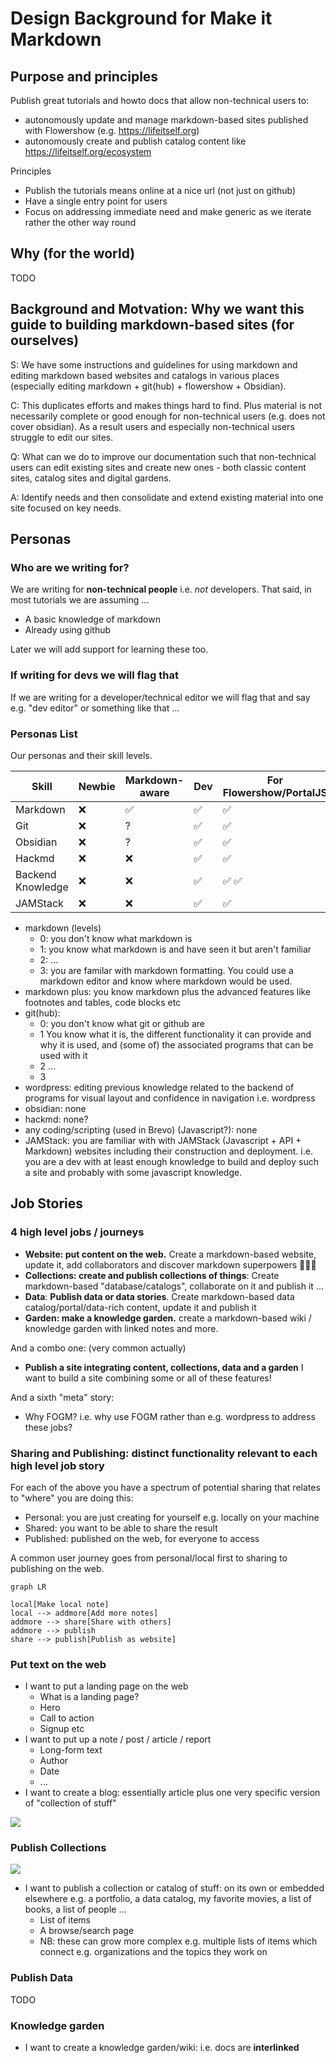 # Design Background for Make it Markdown

## Purpose and principles

Publish great tutorials and howto docs that allow non-technical users to:

- autonomously update and manage markdown-based sites published with Flowershow (e.g. https://lifeitself.org)
- autonomously create and publish catalog content like https://lifeitself.org/ecosystem

Principles

- Publish the tutorials means online at a nice url (not just on github)
- Have a single entry point for users
- Focus on addressing immediate need and make generic as we iterate rather the other way round

## Why (for the world)

TODO

## Background and Motvation: Why we want this guide to building markdown-based sites (for ourselves)

S: We have some instructions and guidelines for using markdown and editing markdown based websites and catalogs in various places (especially editing markdown + git(hub) + flowershow + Obsidian).

C: This duplicates efforts and makes things hard to find. Plus material is not necessarily complete or good enough for non-technical users (e.g. does not cover obsidian). As a result users and especially non-technical users struggle to edit our sites.

Q: What can we do to improve our documentation such that non-technical users can edit existing sites and create new ones - both classic content sites, catalog sites and digital gardens.

A: Identify needs and then consolidate and extend existing material into one site focused on key needs.

## Personas

### Who are we writing for?

We are writing for **non-technical people** i.e. *not* developers. That said, in most tutorials we are assuming ...

- A basic knowledge of markdown
- Already using github

Later we will add support for learning these too.

### If writing for devs we will flag that

If we are writing for a developer/technical editor we will flag that and say e.g. "dev editor" or something like that ...

### Personas List

Our personas and their skill levels. 

| Skill             | Newbie | Markdown-aware | Dev | For Flowershow/PortalJS |
| ----------------- | ------ | -------------- | --- | ----------------------- |
| Markdown          | ❌     | ✅             | ✅  | ✅                      |
| Git               | ❌     | ?              | ✅  | ✅                      |
| Obsidian          | ❌     | ?              | ✅  | ✅                      |
| Hackmd            | ❌     | ❌          | ✅  | ✅                      |
| Backend Knowledge | ❌     | ❌        | ✅  | ✅     ✅               |
| JAMStack          | ❌     | ❌           | ✅  | ✅                      |

- markdown (levels)
  - 0: you don't know what markdown is
  - 1: you know what markdown is and have seen it but aren't familiar
  - 2: ...
  - 3: you are familar with markdown formatting. You could use a markdown editor and know where markdown would be used.
- markdown plus: you know markdown plus the advanced features like footnotes and tables, code blocks etc
- git(hub):
  - 0: you don't know what git or github are
  - 1 You know what it is, the different functionality it can provide and why it is used, and (some of) the associated programs that can be used with it
  - 2 ...
  - 3
- wordpress:  editing previous knowledge related to the backend of programs for visual layout and confidence in navigation i.e. wordpress
- obsidian: none
- hackmd: none?
- any coding/scripting (used in Brevo) (Javascript?): none
- JAMStack: you are familiar with with JAMStack (Javascript + API + Markdown) websites including their construction and deployment. i.e. you are a dev with at least enough knowledge to build and deploy such a site and probably with some javascript knowledge.

## Job Stories

### 4 high level jobs / journeys

- **Website: put content on the web.** Create a markdown-based website, update it, add collaborators and discover markdown superpowers 🚀🦸‍♀
- **Collections: create and publish collections of things**: Create markdown-based "database/catalogs", collaborate on it and publish it ...
- **Data**: **Publish data or data stories**. Create markdown-based data catalog/portal/data-rich content, update it and publish it
- **Garden: make a knowledge garden.** create a markdown-based wiki / knowledge garden with linked notes and more.

And a combo one: (very common actually)

- **Publish a site integrating content, collections, data and a garden** I want to build a site combining some or all of these features!

And a sixth "meta" story:

- Why FOGM? i.e. why use FOGM rather than e.g. wordpress to address these jobs?

### Sharing and Publishing: distinct functionality relevant to each high level job story

For each of the above you have a spectrum of potential sharing that relates to "where" you are doing this:

- Personal: you are just creating for yourself e.g. locally on your machine
- Shared: you want to be able to share the result
- Published: published on the web, for everyone to access

A common user journey goes from personal/local first to sharing to publishing on the web.

```mermaid
graph LR

local[Make local note]
local --> addmore[Add more notes]
addmore --> share[Share with others]
addmore --> publish
share --> publish[Publish as website]
```

### Put text on the web

- I want to put a landing page on the web
  - What is a landing page?
  - Hero
  - Call to action
  - Signup etc
- I want to put up a note / post / article / report
  - Long-form text
  - Author
  - Date
  - ...
- I want to create a blog: essentially article plus one very specific version of "collection of stuff"

![](https://hackmd.io/_uploads/ByOV3pKP2.png)

### Publish Collections

![](https://hackmd.io/_uploads/HJA5-e5wn.png)

- I want to publish a collection or catalog of stuff: on its own or embedded elsewhere e.g. a portfolio, a data catalog, my favorite movies, a list of books, a list of people ...
  - List of items
  - A browse/search page
  - NB: these can grow more complex e.g. multiple lists of items which connect e.g. organizations and the topics they work on

### Publish Data

TODO

### Knowledge garden

- I want to create a knowledge garden/wiki: i.e. docs are **interlinked**
